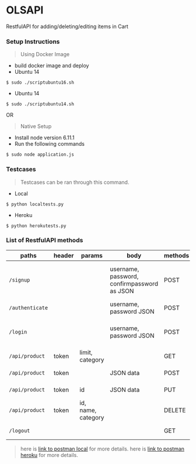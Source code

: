 # OLSAPI

RestfulAPI for adding/deleting/editing items in Cart

### Setup Instructions

> Using Docker Image

* build docker image and deploy
* Ubuntu 14

```
$ sudo ./scriptubuntu16.sh
```

* Ubuntu 14
```
$ sudo ./scriptubuntu14.sh
```

OR

> Native Setup

* Install node version 6.11.1
* Run the following commands

```
$ sudo node application.js
```

### Testcases

>  Testcases can be ran through this command.

* Local
```
$ python localtests.py
```
* Heroku
```
$ python herokutests.py
```


### List of RestfulAPI methods


| paths | header| params | body| methods | description  | response
|---|---|---|---|---|---|---|
| `/signup` | | | username, password, confirmpassword as JSON | POST | sign up | 'User Added. Please visit /api/authenticate to get the web token.' |
| `/authenticate`| | | username, password JSON | POST | authenticate user | Generated Token |
| `/login`  | | | username, password JSON | POST | login user | You are logged in. Please provide apitoken for next routes. |
| `/api/product` | token |  limit, category | | GET | Get products | JSON data |
| `/api/product` | token |  | JSON data | POST | Add products | Product Added to database. |
| `/api/product` | token | id| JSON data | PUT | Add products | Product Updated. |
| `/api/product` | token | id, name, category | | DELETE | Add products | Product Updated. |
| `/logout` |   |   |   | GET | Logout user | Succesfully logged out. |


> here is [link to postman local][] for more details.
> here is [link to postman heroku][] for more details.



[link to postman local]: https://www.getpostman.com/collections/cf0badf3c59a1a2fba1c

[link to postman heroku]: https://www.getpostman.com/collections/517cb137a553a8a82f80

